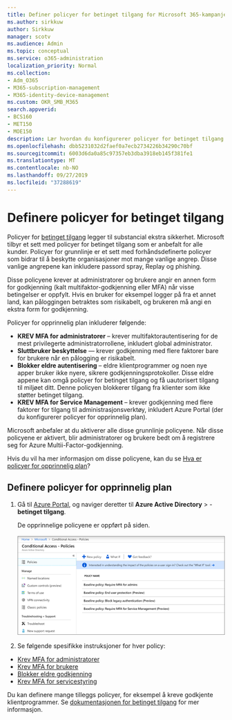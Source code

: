 ```yaml
---
title: Definer policyer for betinget tilgang for Microsoft 365-kampanjer
ms.author: sirkkuw
author: Sirkkuw
manager: scotv
ms.audience: Admin
ms.topic: conceptual
ms.service: o365-administration
localization_priority: Normal
ms.collection:
- Adm_O365
- M365-subscription-management
- M365-identity-device-management
ms.custom: OKR_SMB_M365
search.appverid:
- BCS160
- MET150
- MOE150
description: Lær hvordan du konfigurerer policyer for betinget tilgang for Microsoft 365-kampanjer.
ms.openlocfilehash: dbb5231032d2faef0a7ecb2734226b34290c70bf
ms.sourcegitcommit: 6003d6da0a85c97357eb3dba3918eb145f381fe1
ms.translationtype: MT
ms.contentlocale: nb-NO
ms.lasthandoff: 09/27/2019
ms.locfileid: "37288619"
---
```

# <a name="set-up-conditional-access-policies"></a>Definere policyer for betinget tilgang

Policyer for [betinget tilgang](https://docs.microsoft.com/azure/active-directory/conditional-access/overview) legger til substancial ekstra sikkerhet. Microsoft tilbyr et sett med policyer for betinget tilgang som er anbefalt for alle kunder. Policyer for grunnlinje er et sett med forhåndsdefinerte policyer som bidrar til å beskytte organisasjoner mot mange vanlige angrep. Disse vanlige angrepene kan inkludere passord spray, Replay og phishing.

Disse policyene krever at administratorer og brukere angir en annen form for godkjenning (kalt multifaktor-godkjenning eller MFA) når visse betingelser er oppfylt. Hvis en bruker for eksempel logger på fra et annet land, kan påloggingen betraktes som risikabelt, og brukeren må angi en ekstra form for godkjenning. 

Policyer for opprinnelig plan inkluderer følgende:
- **KREV MFA for administratorer** – krever multifaktorautentisering for de mest privilegerte administratorrollene, inkludert global administrator.
- **Sluttbruker beskyttelse** — krever godkjenning med flere faktorer bare for brukere når en pålogging er risikabelt. 
- **Blokker eldre autentisering** – eldre klientprogrammer og noen nye apper bruker ikke nyere, sikrere godkjenningsprotokoller. Disse eldre appene kan omgå policyer for betinget tilgang og få uautorisert tilgang til miljøet ditt. Denne policyen blokkerer tilgang fra klienter som ikke støtter betinget tilgang. 
- **KREV MFA for Service Management** – krever godkjenning med flere faktorer for tilgang til administrasjonsverktøy, inkludert Azure Portal (der du konfigurerer policyer for opprinnelig plan). 

Microsoft anbefaler at du aktiverer alle disse grunnlinje policyene. Når disse policyene er aktivert, blir administratorer og brukere bedt om å registrere seg for Azure Multii-Factor-godkjenning.

Hvis du vil ha mer informasjon om disse policyene, kan du se [Hva er policyer for opprinnelig plan](https://docs.microsoft.com/azure/active-directory/conditional-access/concept-baseline-protection)?


## <a name="set-up-baseline-policies"></a>Definere policyer for opprinnelig plan

1. Gå til [Azure Portal](https://portal.azure.com), og naviger deretter til **Azure Active Directory** \> - **betinget tilgang**.
    
    De opprinnelige policyene er oppført på siden. <br/> <br/>
    ![Side som viser en liste over opprinnelige policyer for betinget tilgang.](media/baslinepolicies.png)
1. Se følgende spesifikke instruksjoner for hver policy:

  - [Krev MFA for administratorer](https://docs.microsoft.com/en-us/azure/active-directory/conditional-access/howto-baseline-protect-administrators)
- [Krev MFA for brukere](https://docs.microsoft.com/en-us/azure/active-directory/conditional-access/howto-baseline-protect-end-users)  
 - [Blokker eldre godkjenning](https://docs.microsoft.com/en-us/azure/active-directory/conditional-access/howto-baseline-protect-legacy-auth)
  - [Krev MFA for servicestyring](https://docs.microsoft.com/azure/active-directory/conditional-access/howto-baseline-protect-azure)

Du kan definere mange tilleggs policyer, for eksempel å kreve godkjente klientprogrammer. Se [dokumentasjonen for betinget tilgang](https://docs.microsoft.com/azure/active-directory/conditional-access/) for mer informasjon.